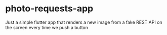 # photo-requests-app

Just a simple flutter app that renders a new image from a fake REST API on the screen every time we push a button
